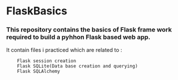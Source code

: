 # FlaskBasics

### This repository contains the basics of Flask frame work required to build a pyhhon Flask based web app.

It contain files i practiced which are related to :

``` Flask Cookies
    Flask session creation
    Flask SQLite(Data base creation and querying)
    Flask SQLAlchemy
```
